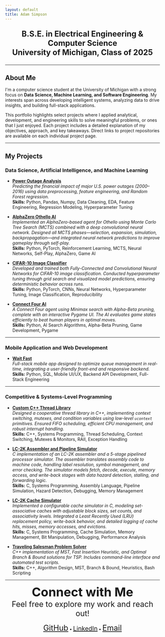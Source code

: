 ```yaml
---
layout: default
title: Adam Simpson
---
```



<p style="text-align: center; font-size: 25px; font-weight: bold;">
  B.S.E. in Electrical Engineering & Computer Science<br>
  University of Michigan, Class of 2025
</p>

---

## About Me

I'm a computer science student at the University of Michigan with a strong focus on **Data Science, Machine Learning, and Software Engineering**. My interests span across developing intelligent systems, analyzing data to drive insights, and building full-stack applications.  

This portfolio highlights select projects where I applied analytical, development, and engineering skills to solve meaningful problems, or ones that I just enjoyed. Each project includes a detailed explanation of my objectives, approach, and key takeaways. Direct links to project repositories are available on each individual project page.

---

## My Projects

### Data Science, Artificial Intelligence, and Machine Learning

- [**Power Outage Analysis**](./projects/power-outage.html)  
  *Predicting the financial impact of major U.S. power outages (2000–2016) using data preprocessing, feature engineering, and Random Forest regression.*  
  **Skills:** Python, Pandas, Numpy, Data Cleaning, EDA, Feature Engineering, Regression Modeling, Hyperparameter Tuning

- [**AlphaZero Othello AI**](./projects/alz.html)  
  *Implemented an AlphaZero-based agent for Othello using Monte Carlo Tree Search (MCTS) combined with a deep convolutional neural network. Designed all MCTS phases—selection, expansion, simulation, backpropagation—and integrated neural network predictions to improve gameplay through self-play.*  
  **Skills:** Python, PyTorch, Reinforcement Learning, MCTS, Neural Networks, Self-Play, AlphaZero, Game AI
  
- [**CIFAR-10 Image Classifier**](./projects/img.html)  
  *Developed and trained both Fully-Connected and Convolutional Neural Networks for CIFAR-10 image classification. Conducted hyperparameter tuning through grid search and visualized model predictions, ensuring deterministic behavior across runs.*  
  **Skills:** Python, PyTorch, CNNs, Neural Networks, Hyperparameter Tuning, Image Classification, Reproducibility

- [**Connect Four AI**](./projects/connect_four.html)  
  *A Connect Four agent using Minimax search with Alpha-Beta pruning, complete with an interactive Pygame UI. The AI evaluates game states efficiently to beat human players in optimal moves.*  
  **Skills:** Python, AI Search Algorithms, Alpha-Beta Pruning, Game Development, Pygame

---

### Mobile Application and Web Development
- [**Wait Fast**](./projects/wait_fast.html)  
  *Full-stack mobile app designed to optimize queue management in real-time, integrating a user-friendly front-end and responsive backend.*  
  **Skills:** Python, SQL, Mobile UI/UX, Backend API Development, Full-Stack Engineering

---

### Competitive & Systems-Level Programming
- [**Custom C++ Thread Library**](./projects/thread2.html)  
  *Designed a cooperative thread library in C++, implementing context switching, mutexes, and condition variables using low-level `ucontext` primitives. Ensured FIFO scheduling, efficient CPU management, and robust interrupt handling.*  
  **Skills:** C++, Systems Programming, Thread Scheduling, Context Switching, Mutexes & Monitors, RAII, Exception Handling

- [**LC-2K Assembler and Pipeline Simulator**](./projects/assembler.html)  
  *C implementation of an LC-2K assembler and a 5-stage pipelined processor simulator. The assembler translates assembly code to machine code, handling label resolution, symbol management, and error checking. The simulator models fetch, decode, execute, memory access, and write-back stages with data hazard detection, stalling, and forwarding logic.*  
  **Skills:** C, Systems Programming, Assembly Language, Pipeline Simulation, Hazard Detection, Debugging, Memory Management

- [**LC-2K Cache Simulator**](./projects/cache_simulator.html)  
  *Implemented a configurable cache simulator in C, modeling set-associative caches with adjustable block sizes, set counts, and associativity levels. Integrated a Least Recently Used (LRU) replacement policy, write-back behavior, and detailed logging of cache hits, misses, memory accesses, and evictions.*  
  **Skills:** C, Systems Programming, Cache Simulation, Memory Management, Bit Manipulation, Debugging, Performance Analysis

- [**Traveling Salesman Problem Solver**](./projects/project-tsp.html)  
  *C++ implementation of MST, Fast Insertion Heuristic, and Optimal Branch & Bound solutions for TSP. Includes command-line interface and automated test scripts.*  
  **Skills:** C++, Algorithm Design, MST, Branch & Bound, Heuristics, Bash Scripting

---

<p align="center">
  <strong style="font-size: 40px; color: var(--color-text-link);">Connect with Me</strong><br>
  <span style="font-size: 25px;">Feel free to explore my work and reach out!</span><br><br>
  <a href="https://github.com/will51mps0n" style="font-size: 25px;">GitHub</a> •
  <a href="https://www.linkedin.com/in/adam-simpson-b6a3201a7/" style="font-size: 20px;">LinkedIn</a> •
  <a href="mailto:adwisi@umich.edu" style="font-size: 25px;">Email</a>
</p>


